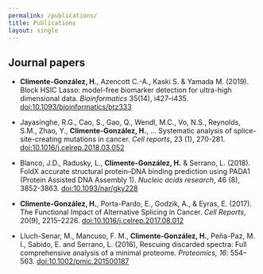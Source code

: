 ```yaml
---
permalink: /publications/
title: Publications
layout: single
---
```


## Journal papers

* **Climente-González, H.**, Azencott C.-A., Kaski S. & Yamada M. (2019). Block HSIC Lasso: model-free biomarker detection for ultra-high dimensional data. *Bioinformatics* 35(14), i427–i435. [doi:10.1093/bioinformatics/btz333](https://academic.oup.com/bioinformatics/article/35/14/i427/5529193)

* Jayasinghe, R.G., Cao, S., Gao, Q., Wendl, M.C., Vo, N.S., Reynolds, S.M., Zhao, Y., **Climente-González, H.**, ... Systematic analysis of splice-site-creating mutations in cancer. *Cell reports*, 23 (1), 270-281. [doi:10.1016/j.celrep.2018.03.052](https://www.sciencedirect.com/science/article/pii/S2211124718303978)

* Blanco, J.D., Radusky, L., **Climente-González, H.** & Serrano, L. (2018). FoldX accurate structural protein–DNA binding prediction using PADA1 (Protein Assisted DNA Assembly 1). *Nucleic acids research*, 46 (8), 3852-3863. [doi:10.1093/nar/gky228](https://academic.oup.com/nar/article/46/8/3852/4955761)

* **Climente-González, H.**, Porta-Pardo, E., Godzik, A., & Eyras, E. (2017). The Functional Impact of Alternative Splicing in Cancer. *Cell Reports*, 20(9), 2215–2226. [doi:10.1016/j.celrep.2017.08.012](http://www.cell.com/cell-reports/abstract/S2211-1247(17)31104-X)
* Lluch-Senar, M., Mancuso, F. M., **Climente-González, H.**, Peña-Paz, M. I., Sabido, E. and Serrano, L. (2016), Rescuing discarded spectra: Full comprehensive analysis of a minimal proteome. *Proteomics, 16*: 554–563. [doi:10.1002/pmic.201500187](http://onlinelibrary.wiley.com/doi/10.1002/pmic.201500187/abstract)
